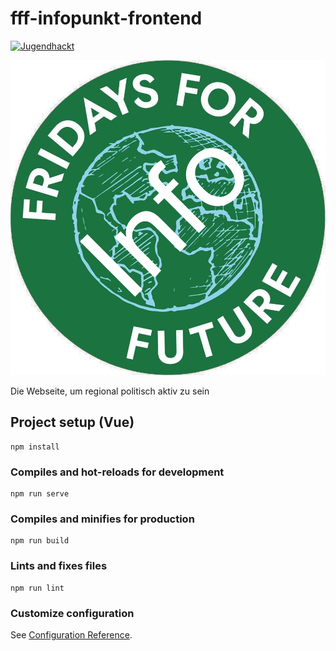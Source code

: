# fff-infopunkt-frontend
[![Jugendhackt](https://jhbadge.com/?year=2019&evt=ffm)](https://jugendhackt.org)

![logo](/src/assets/logo.png)

Die Webseite, um regional politisch aktiv zu sein

## Project setup (Vue)
```
npm install
```

### Compiles and hot-reloads for development
```
npm run serve
```

### Compiles and minifies for production
```
npm run build
```

### Lints and fixes files
```
npm run lint
```

### Customize configuration
See [Configuration Reference](https://cli.vuejs.org/config/).
